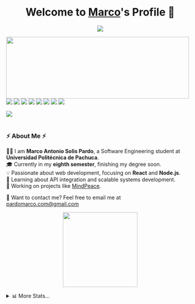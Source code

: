 <p align="center">
  <h1 align="center">Welcome to <a href="https://github.com/Marco">Marco</a>'s Profile 👋</h1>
</p>

<p align="center">
  <a align="center" href="https://github.com/DenverCoder1/readme-typing-svg">
    <img src="https://readme-typing-svg.herokuapp.com?&font=IBM+Plex+Sans&color=F72EE2&size=25&lines=Welcome+to+my+GitHub+Profile!;I'm+a+Software+Engineering+Student;I+enjoy+learning+new+technologies;I'm+currently+working+on+MindPeace" />
  </a>
</p>

<p>
  <img align="left" width="490" height="165" src="https://github-readme-stats.vercel.app/api?username=Marco&show_icons=true&hide_border=false&line_height=20&title_color=f69673&icon_color=1b93c9&show_owner=true"/>
</p>

<p>
  <img src="https://img.shields.io/badge/-Visual%20Studio%20Code-23A9F2?style=flat-square&logo=Visual%20Studio%20Code&logoColor=white"/>
  <img src="https://img.shields.io/badge/-Github-181717?style=flat-square&logo=GitHub&logoColor=white"/>
  <img src="https://img.shields.io/badge/-Git-F44D27?style=flat-square&logo=Git&logoColor=white"/>
  <img src="https://img.shields.io/badge/-MySQL-F29111?style=flat-square&logo=MySQL&logoColor=white"/>
  <img src="https://img.shields.io/badge/-HTML5-E34F26?style=flat-square&logo=HTML5&logoColor=white"/>
  <img src="https://img.shields.io/badge/-CSS3-1572B6?style=flat-square&logo=CSS3&logoColor=white"/>
  <img src="https://img.shields.io/badge/-JavaScript-F7DF1E?style=flat-square&logo=JavaScript&logoColor=black"/>
  <img src="https://img.shields.io/badge/-React-61DAFB?style=flat-square&logo=React&logoColor=black"/>
</p>

<img src="http://views.whatilearened.today/views/github/Marco/views.svg"/>
<br><br>
<h3>⚡️ About Me ⚡️</h3>
<p>
  🧑‍💻 I am <strong>Marco Antonio Solis Pardo</strong>, a Software Engineering student at <strong>Universidad Politécnica de Pachuca</strong>.<br/>
  🎓 Currently in my <strong>eighth semester</strong>, finishing my degree soon.<br/>
  💡 Passionate about web development, focusing on <strong>React</strong> and <strong>Node.js</strong>.<br/>
  🌱 Learning about API integration and scalable systems development.<br/>
  📌 Working on projects like <a href="https://mindpeace-one.vercel.app/Intro">MindPeace</a>.<br/>
</p>

<p>
  🔗 Want to contact me? Feel free to email me at <a href="mailto:pardomarco.com@gmail.com">pardomarco.com@gmail.com</a>
</p>


<p align="center">
  <img src="https://media.giphy.com/media/JIX9t2j0ZTN9S/giphy.gif" width="200" height="200" />
</p>



<details>
  <summary>📊 More Stats...</summary>

  ![Profile Views](http://img.shields.io/badge/Profile%20Views-304-blue)

  **🐱 My GitHub Stats** 

  > 🏆 Contributions this year:  
  > 📦 GitHub Storage Used: 0 Bytes  
  > 📜 Public Repositories: 5  
  > 🔑 Private Repositories: 2  

  **⏳ Recent Coding Activity** 

  ```text
  🌞 Morning    58 commits     ██░░░░░░░░░░░░░░░░░░░░░░░   8.0% 
  🌆 Afternoon  364 commits    ████████████░░░░░░░░░░░░░░░   50.21% 
  🌃 Night      256 commits    ████████░░░░░░░░░░░░░░░░░░   35.31% 
  🌙 Late Night 47 commits     █░░░░░░░░░░░░░░░░░░░░░░░░   6.48%

